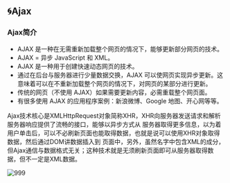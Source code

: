 ## :cyclone:Ajax ##



### Ajax简介 ###
* AJAX 是一种在无需重新加载整个网页的情况下，能够更新部分网页的技术。
* AJAX = 异步 JavaScript 和 XML。
* AJAX 是一种用于创建快速动态网页的技术。
* 通过在后台与服务器进行少量数据交换，AJAX 可以使网页实现异步更新。这意味着可以在不重新加载整个网页的情况下，对网页的某部分进行更新。
* 传统的网页（不使用 AJAX）如果需要更新内容，必需重载整个网页面。
* 有很多使用 AJAX 的应用程序案例：新浪微博、Google 地图、开心网等等。

Ajax技术核心是XMLHttpRequest对象简称XHR，XHR向服务器发送请求和解析服务器响应提供了流畅的接口，能够以异步方式从
服务器取得更多信息，以为着用户单击后，可以不必刷新页面也能取得数据，也就是说可以使用XHR对象取得数据，然后通过DOM讲数据插入到
页面中，另外，虽然名字中包含XML的成分，但Ajax通信与数据格式无关；这种技术就是无须刷新页面即可从服务器取得数据，但不一定是XML数据。

![999](http://www.runoob.com/images/ajax.gif)
	
	
